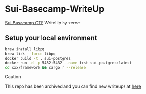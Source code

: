 # Sui-Basecamp-WriteUp

[Sui Basecamp CTF](https://basecamp.osec.io/) WriteUp by zeroc

## Setup your local environment
```bash
brew install libpq
brew link --force libpq
docker build -t . sui-postgres
docker run -d -p 5432:5432 --name test sui-postgres:latest
cd xxx/framework && cargo r --release
```

> [!CAUTION]
> This repo has been archived and you can find new writeups at [here](https://github.com/Zeroc0077/Web3-Challenges)